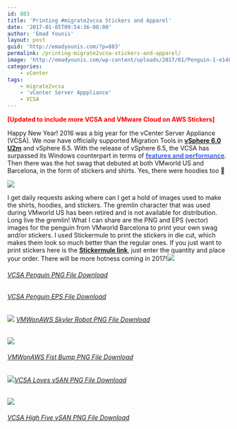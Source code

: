```yaml
---
id: 883
title: 'Printing #migrate2vcsa Stickers and Apparel'
date: '2017-01-05T09:54:36-08:00'
author: 'Emad Younis'
layout: post
guid: 'http://emadyounis.com/?p=883'
permalink: /printing-migrate2vcsa-stickers-and-apparel/
image: 'http://emadyounis.com/wp-content/uploads/2017/01/Penguin-1-e1483570355141.png'
categories:
    - vCenter
tags:
    - migrate2vcsa
    - 'vCenter Server Apppliance'
    - VCSA
---
```


<span style="color: #ff0000;">**\[Updated to include more VCSA and VMware Cloud on AWS Stickers\]**</span>

Happy New Year! 2016 was a big year for the vCenter Server Appliance (VCSA). We now have officially supported Migration Tools in **<span style="color: #3366ff;">[vSphere 6.0 U2m](https://blogs.vmware.com/vsphere/2016/09/vcenter-server-migration-tool-vsphere-6-0-update-2m.html)</span>** and vSphere 6.5. With the release of vSphere 6.5, the VCSA has surpassed its Windows counterpart in terms of [**<span style="color: #3366ff;">features and performance</span>**](http://emadyounis.com/vcenter/vcenter-server-appliance-vcsa-6-5-whats-new-rundown/). Then there was the hot swag that debuted at both VMworld US and Barcelona, in the form of stickers and shirts. Yes, there were hoodies too 🙂

![](https://emadyounis.com/assets/img/2017/01/VMworld-Migration-Session.png?resize=580%2C326)

I get daily requests asking where can I get a hold of images used to make the shirts, hoodies, and stickers. The gremlin character that was used during VMworld US has been retired and is not available for distribution. Long live the gremlin! What I can share are the PNG and EPS (vector) images for the penguin from VMworld Barcelona to print your own swag and/or stickers. I used Stickermule to print the stickers in die cut, which makes them look so much better than the regular ones. If you just want to print stickers here is the <span style="color: #3366ff;">**[Stickermule link](https://www.stickermule.com/marketplace/16490-migrate2vcsa)**</span>, just enter the quantity and place your order. There will be more hotness coming in 2017!![](https://emadyounis.com/assets/img/2017/01/Penguin-1.png?resize=232%2C300)

###### [VCSA Penguin PNG File Download](https://emadyounis.com/?ddownload=892 "VCSA Penguin PNG File Download")

###### [VCSA Penguin EPS File Download](https://emadyounis.com/?ddownload=894 "VCSA Penguin EPS File Download")

###### ![](https://emadyounis.com/assets/img/2019/04/VMWonAWS-Skyler-Robot.png?resize=300%2C300) [VMWonAWS Skyler Robot PNG File Download](https://emadyounis.com/?ddownload=1902 "VMWonAWS Skyler Robot PNG File Download")

![](https://emadyounis.com/assets/img/2017/01/VMWonAWS-Fist-Bump.png?resize=257%2C300)

###### [VMWonAWS Fist Bump PNG File Download](https://emadyounis.com/?ddownload=1940 "VMWonAWS Fist Bump PNG File Download")

###### ![](https://emadyounis.com/assets/img/2017/01/VCSA-Loves-vSAN-Updaged.png?resize=300%2C268)[VCSA Loves vSAN PNG File Download](https://emadyounis.com/?ddownload=1903 "VCSA Loves vSAN PNG File Download")

![](https://emadyounis.com/assets/img/2017/01/VCSA-and-vSAN-High-Five.png?resize=300%2C181)

###### [VCSA High Five vSAN PNG File Download](https://emadyounis.com/?ddownload=1941 "VCSA High Five vSAN PNG File Download")
